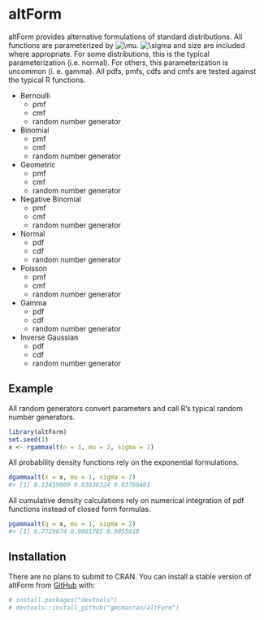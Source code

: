 
<!-- README.md is generated from README.Rmd. Please edit that file -->

# altForm

<!-- badges: start -->
<!-- badges: end -->

altForm provides alternative formulations of standard distributions. All
functions are parameterized by
![\mu](https://latex.codecogs.com/png.image?%5Cdpi%7B110%7D&space;%5Cbg_white&space;%5Cmu "\mu").
![\sigma](https://latex.codecogs.com/png.image?%5Cdpi%7B110%7D&space;%5Cbg_white&space;%5Csigma "\sigma")
and size are included where appropriate. For some distributions, this is
the typical parameterization (i.e. normal). For others, this
parameterization is uncommon (i. e. gamma). All pdfs, pmfs, cdfs and
cmfs are tested against the typical R functions.

- Bernoulli
  - pmf
  - cmf
  - random number generator
- Binomial
  - pmf
  - cmf
  - random number generator
- Geometric
  - pmf
  - cmf
  - random number generator
- Negative Binomial
  - pmf
  - cmf
  - random number generator
- Normal
  - pdf
  - cdf
  - random number generator
- Poisson
  - pmf
  - cmf
  - random number generator
- Gamma
  - pdf
  - cdf
  - random number generator
- Inverse Gaussian
  - pdf
  - cdf
  - random number generator

## Example

All random generators convert parameters and call R’s typical random
number generators.

``` r
library(altForm)
set.seed(1)
x <- rgammaalt(n = 3, mu = 2, sigma = 1)
```

All probability density functions rely on the exponential formulations.

``` r
dgammaalt(x = x, mu = 1, sigma = 2)
#> [1] 0.12459060 0.03636324 0.03766401
```

All cumulative density calculations rely on numerical integration of pdf
functions instead of closed form formulas.

``` r
pgammaalt(q = x, mu = 1, sigma = 2)
#> [1] 0.7729674 0.9081785 0.9055018
```

## Installation

There are no plans to submit to CRAN. You can install a stable version
of altForm from [GitHub](https://github.com/) with:

``` r
# install.packages("devtools")
# devtools::install_github("gmcmacran/altForm")
```
